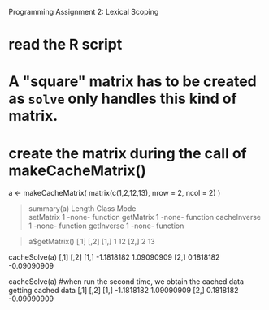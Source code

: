 
Programming Assignment 2: Lexical Scoping

# read the R script
# A "square" matrix has to be created as `solve` only handles this kind of matrix.
# create the matrix during the call of makeCacheMatrix()


a <- makeCacheMatrix( matrix(c(1,2,12,13), nrow = 2, ncol = 2) )

> summary(a)
             Length Class  Mode    
setMatrix    1      -none- function
getMatrix    1      -none- function
cacheInverse 1      -none- function
getInverse   1      -none- function

 > a$getMatrix()
     [,1] [,2]
[1,]    1   12
[2,]    2   13

cacheSolve(a)
           [,1]        [,2]
[1,] -1.1818182  1.09090909
[2,]  0.1818182 -0.09090909

cacheSolve(a)
#when run the second time, we obtain the cached data
getting cached data
           [,1]        [,2]
[1,] -1.1818182  1.09090909
[2,]  0.1818182 -0.09090909


